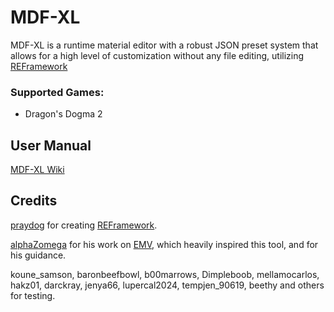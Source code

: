 # MDF-XL
MDF-XL is a runtime material editor with a robust JSON preset system that allows for a high level of customization without any file editing, utilizing [REFramework](https://github.com/praydog/REFramework)

### Supported Games:
- Dragon's Dogma 2

## User Manual
[MDF-XL Wiki](https://github.com/SilverEzredes/MDF-XL/wiki/MDF%E2%80%90XL-Wiki)

## Credits
[praydog](https://github.com/praydog) for creating [REFramework](https://github.com/praydog/REFramework).

[alphaZomega](https://github.com/alphazolam) for his work on [EMV](https://github.com/alphazolam/EMV-Engine), which heavily inspired this tool, and for his guidance.

koune_samson, baronbeefbowl, b00marrows, Dimpleboob, mellamocarlos, hakz01, darckray, jenya66, lupercal2024, tempjen_90619, beethy and others for testing.
